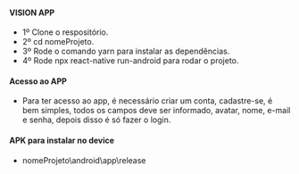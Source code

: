 
#### VISION APP

- 1º Clone o respositório.
- 2º cd nomeProjeto.
- 3º Rode o comando yarn para instalar as dependências.
- 4º Rode npx react-native run-android para rodar o projeto.

#### Acesso ao APP

- Para ter acesso ao app, é necessário criar um conta, cadastre-se, é bem simples, todos os campos deve ser informado, avatar, nome, e-mail e senha, depois disso é só fazer o login.

#### APK para instalar no device 

- nomeProjeto\android\app\release